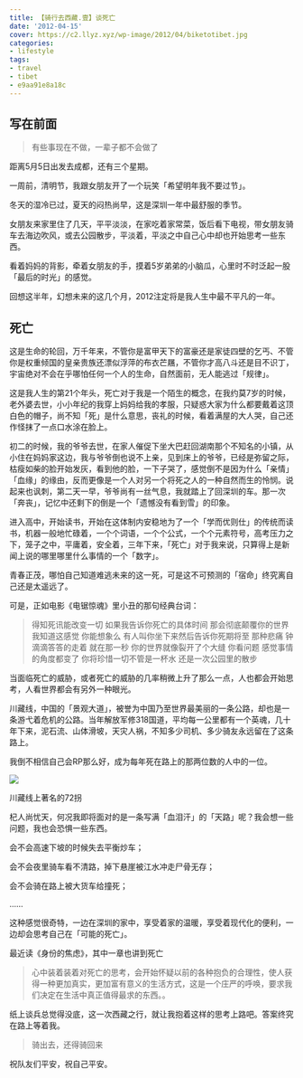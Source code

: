 ```yaml
---
title: 【骑行去西藏.壹】谈死亡
date: '2012-04-15'
cover: https://c2.llyz.xyz/wp-image/2012/04/biketotibet.jpg
categories:
- lifestyle
tags:
- travel
- tibet
- e9aa91e8a18c
---
```


## 写在前面

> 有些事现在不做，一辈子都不会做了

距离5月5日出发去成都，还有三个星期。

一周前，清明节，我跟女朋友开了一个玩笑「希望明年我不要过节」。

冬天的湿冷已过，夏天的闷热尚早，这是深圳一年中最舒服的季节。

女朋友来家里住了几天，平平淡淡，在家吃着家常菜，饭后看下电视，带女朋友骑车去海边吹风，或去公园散步，平淡着，平淡之中自己心中却也开始思考一些东西。

看着妈妈的背影，牵着女朋友的手，摸着5岁弟弟的小脑瓜，心里时不时泛起一股「最后的时光」的感觉。

回想这半年，幻想未来的这几个月，2012注定将是我人生中最不平凡的一年。

## 死亡

这是生命的轮回，万千年来，不管你是富甲天下的富豪还是家徒四壁的乞丐、不管你是权重倾国的皇亲贵族还漂似浮萍的布衣芒屩，不管你才高八斗还是目不识丁，宇宙绝对不会在乎哪怕任何一个人的生命，自然面前，无人能逃过「规律」。

这是我人生的第21个年头，死亡对于我是一个陌生的概念，在我约莫7岁的时候，老外婆去世，小小年纪的我穿上妈妈给我的孝服，只疑惑大家为什么都要戴着这顶白色的帽子，尚不知「死」是什么意思，丧礼的时候，看着满屋的大人哭，自己还作怪抹了一点口水涂在脸上。

初二的时候，我的爷爷去世，在家人催促下坐大巴赶回湖南那个不知名的小镇，从小住在妈妈家这边，我与爷爷倒也说不上亲，见到床上的爷爷，已经是弥留之际，枯瘦如柴的脸开始发灰，看到他的脸，一下子哭了，感觉倒不是因为什么「亲情」「血缘」的缘由，反而更像是一个人对另一个将死之人的一种自然而生的怜悯。说起来也讽刺，第二天一早，爷爷尚有一丝气息，我就踏上了回深圳的车。那一次「奔丧」，记忆中还剩下的倒是一个「遗憾没有看到雪」的印象。

进入高中，开始读书，开始在这体制内安稳地为了一个「学而优则仕」的传统而读书，机器一般地忙碌着，一个个词语，一个个公式，一个个元素符号，高考压力之下，笼子之中，平庸着，安全着，三年下来，「死亡」对于我来说，只算得上是新闻上说的哪里哪里什么事情的一个「数字」。

青春正茂，哪怕自己知道难逃未来的这一死，可是这不可预测的「宿命」终究离自己还是太遥远了。

可是，正如电影《电锯惊魂》里小丑的那句经典台词：

> 得知死讯能改变一切 如果我告诉你死亡的具体时间 那会彻底颠覆你的世界 我知道这感觉 你能想象么 有人叫你坐下来然后告诉你死期将至 那种悲痛 钟滴滴答答的走着 就在那一秒 你的世界就像裂开了个大缝 你看问题 感觉事情的角度都变了 你将珍惜一切不管是一杯水 还是一次公园里的散步

当面临死亡的威胁，或者死亡的威胁的几率稍微上升了那么一点，人也都会开始思考，人看世界都会有另外一种眼光。

川藏线，中国的「景观大道」，被誉为中国乃至世界最美丽的一条公路，却也是一条游弋着危机的公路。当年解放军修318国道，平均每一公里都有一个英魂，几十年下来，泥石流、山体滑坡，天灾人祸，不知多少司机、多少骑友永远留在了这条路上。

我倒不相信自己会RP那么好，成为每年死在路上的那两位数的人中的一位。

![](https://c2.llyz.xyz/wp-image/2012/04/72guai.jpg)

川藏线上著名的72拐

杞人尚忧天，何况我即将面对的是一条写满「血泪汗」的「天路」呢？我会想一些问题，我也会恐惧一些东西。

会不会高速下坡的时候失去平衡炒车；

会不会夜里骑车看不清路，掉下悬崖被江水冲走尸骨无存；

会不会骑在路上被大货车给撞死；

……

这种感觉很奇特，一边在深圳的家中，享受着家的温暖，享受着现代化的便利，一边却会思考自己在「可能的死亡」。

最近读《身份的焦虑》，其中一章也讲到死亡

> 心中装着装着对死亡的思考，会开始怀疑以前的各种抱负的合理性，使人获得一种更加真实，更加富有意义的生活方式，这是一个庄严的呼唤，要求我们决定在生活中真正值得最求的东西。。

纸上谈兵总觉得没底，这一次西藏之行，就让我抱着这样的思考上路吧。答案终究在路上等着我。

> 骑出去，还得骑回来

祝队友们平安，祝自己平安。
